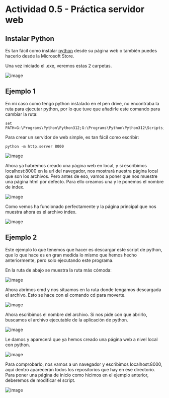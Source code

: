 # Actividad 0.5 - Práctica servidor web

## Instalar Python

Es tan fácil como instalar [python](https://www.python.org/downloads/) desde su página web o también puedes hacerlo desde la Microsoft Store.

Una vez iniciado el .exe, veremos estas 2 carpetas.

![image](https://github.com/user-attachments/assets/d20a6014-72f5-4329-a33c-0165f6ac0968)


## Ejemplo 1

En mi caso como tengo python instalado en el pen drive, no encontraba la ruta para ejecutar python, por lo que tuve que añadirle este comando para cambiar la ruta: 
````
set PATH=G:\Programs\Python\Python312;G:\Programs\Python\Python312\Scripts;%PATH%
````
Para crear un servidor de web simple, es tan fácil como escribir: 
````phyton
python -m http.server 8000
````

![image](https://github.com/user-attachments/assets/bf294fa4-6a47-4984-a4e8-5450d72a02fa)


Ahora ya habremos creado una página web en local, y si escribimos localhost:8000 en la url del navegador, nos mostrará nuestra página local que son los archivos. Pero antes de eso, vamos a poner que nos muestre una página html por defecto. Para ello creamos una y le ponemos el nombre de index.

![image](https://github.com/user-attachments/assets/54a8c138-f3da-4d40-b1f6-d3e1ee39ff7c)


Como vemos ha funcionado perfectamente y la página principal que nos muestra ahora es el archivo index.

![image](https://github.com/user-attachments/assets/5298170f-98aa-4bda-b7a6-f24017c02113)

## Ejemplo 2

Este ejemplo lo que tenemos que hacer es descargar este script de python, que lo que hace es en gran medida lo mismo que hemos hecho anteriormente, pero solo ejecutando este programa.

En la ruta de abajo se muestra la ruta más cómoda:

![image](https://github.com/user-attachments/assets/6c7ce604-a4f2-4a41-bbf2-604abca7148e)


Ahora abrimos cmd y nos situamos en la ruta donde tengamos descargada el archivo.
Esto se hace con el comando cd para moverte.

![image](https://github.com/user-attachments/assets/70a0cc54-8633-469a-ae3a-3e1774ffaa4b)


Ahora escribimos el nombre del archivo. Si nos pide con que abrirlo, buscamos el archivo ejecutable de la aplicación de python.

![image](https://github.com/user-attachments/assets/fee9cd0d-f0a5-4354-986a-3ab15e1ee5b7)


Le damos y aparecerá que ya hemos creado una página web a nivel local con python.

![image](https://github.com/user-attachments/assets/08a0893d-ba2b-46f0-9c4e-bcd3206adbc9)


Para comprobarlo, nos vamos a un navegador y escribimos localhost:8000, aquí dentro aparecerán todos los repositorios que hay en ese directorio. Para poner una página de inicio como hicimos en el ejemplo anterior, deberemos de modificar el script.

![image](https://github.com/user-attachments/assets/d2762e22-f6b0-4532-9ed0-74486adb930d)
